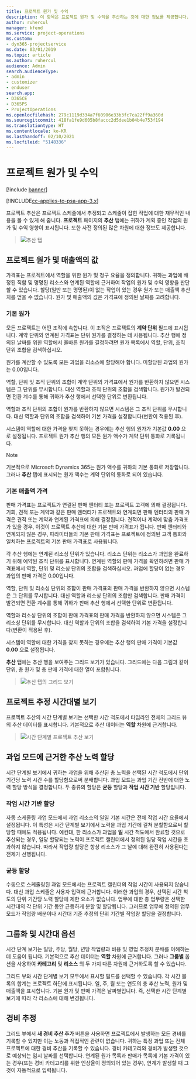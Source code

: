 ```yaml
---
title: 프로젝트 원가 및 수익
description: 이 항목은 프로젝트 원가 및 수익을 추산하는 것에 대한 정보를 제공합니다.
author: ruhercul
manager: kfend
ms.service: project-operations
ms.custom:
- dyn365-projectservice
ms.date: 03/01/2019
ms.topic: article
ms.author: ruhercul
audience: Admin
search.audienceType:
- admin
- customizer
- enduser
search.app:
- D365CE
- D365PS
- ProjectOperations
ms.openlocfilehash: 279c1119d334a7f60906e33b3fc7ca22ff9a360d
ms.sourcegitcommit: 418fa1fe9d605b8faccc2d5dee1b04b4e753f194
ms.translationtype: HT
ms.contentlocale: ko-KR
ms.lasthandoff: 02/10/2021
ms.locfileid: "5148336"
---
```

# <a name="project-costs-and-revenue"></a>프로젝트 원가 및 수익

[!include [banner](../includes/psa-now-project-operations.md)]

[!INCLUDE[cc-applies-to-psa-app-3.x](../includes/cc-applies-to-psa-app-3x.md)]

프로젝트 추산은 프로젝트 스케줄에서 추정되고 스케줄이 잡힌 작업에 대한 재무적인 내용을 볼 수 있게 해 줍니다. **프로젝트** 페이지의 **추산** 탭에는 귀하가 계획 중인 작업의 원가 및 수익 영향이 표시됩니다. 또한 사전 정의된 많은 차원에 대한 정보도 제공합니다. 

> ![추산 탭](media/project-5.png)

## <a name="cost-and-sales-values-of-the-project"></a>프로젝트 원가 및 매출액의 값

가격표는 프로젝트에서 역할을 위한 원가 및 청구 요율을 정의합니다. 귀하는 과업에 배정된 직함 및 명명된 리소스와 연계된 역할에 근거하여 작업의 원가 및 수익 영향을 판단할 수 있습니다. 할당(일반 또는 명명된)이 없는 작업이 있는 경우 원가 또는 매출액 추산치를 얻을 수 없습니다. 원가 및 매출액의 값은 가격표에 정의된 날짜를 고려합니다.

### <a name="default-cost-price"></a>기본 원가  

모든 프로젝트는 어떤 조직에 속합니다. 이 조직은 프로젝트의 **계약 단위** 필드에 표시됩니다. 계약 단위와 연계된 가격표는 단위 원가를 결정하는 데 사용됩니다. 추산 행에 정의된 날짜를 위한 역할에서 올바른 원가를 결정하려면 원가 목록에서 역할, 단위, 조직 단위 조합을 검색하십시오. 

원가를 계산할 수 있도록 모든 과업을 리소스에 할당해야 합니다. 미할당된 과업의 원가는 0.00입니다.

역할, 단위 및 조직 단위의 조합이 계약 단위의 가격표에서 원가를 반환하지 않으면 시스템은 그 단위를 무시합니다. 대신 역할과 조직 단위의 조합을 검색합니다. 원가가 발견되면 전환 계수를 통해 귀하가 추산 행에서 선택한 단위로 변환됩니다.

역할과 조직 단위의 조합이 원가를 반환하지 않으면 시스템은 그 조직 단위를 무시합니다. 대신 역할과 단위의 조합을 검색하여 기본 가격을 설정합니다(변환이 적용된 후).

시스템이 역할에 대한 가격을 찾지 못하는 경우에는 추산 행의 원가가 기본값 **0.00** 으로 설정됩니다. 프로젝트 원가 추산 행의 모든 원가 액수가 계약 단위 통화로 기록됩니다.

> [!NOTE]
> 기본적으로 Microsoft Dynamics 365는 원가 액수를 귀하의 기본 통화로 저장합니다. 그러나 **추산** 탭에 표시되는 원가 액수는 계약 단위의 통화로 되어 있습니다.  

### <a name="default-sales-price"></a>기본 매출액 가격 

판매 가격표는 프로젝트가 연결된 판매 엔터티 또는 프로젝트 고객에 의해 결정됩니다. 기회, 견적 또는 계약과 같은 판매 엔터티가 프로젝트와 연계되면 판매 엔터티의 판매 가격은 견적 또는 계약과 연계된 가격표에 의해 결정됩니다. 견적이나 계약에 맞춤 가격표가 있을 경우, 이것이 프로젝트 추산에 대한 기본 판매 가격표가 됩니다. 판매 엔터티와 연계되지 않은 경우, 파라미터들의 기본 판매 가격표는 프로젝트에 정의된 고객 통화와 일치하는 프로젝트의 기본 판매 가격표로 사용됩니다.

각 추산 행에는 연계된 리소싱 단위가 있습니다. 리소스 단위는 리소스가 과업을 완료하기 위해 예약된 조직 단위를 표시합니다. 연계된 역할의 판매 가격을 확인하려면 판매 가격표에서 역할, 단위 및 리소싱 단위의 조합을 검색하십시오. 과업에 할당이 없는 경우 과업의 판매 가격은 0.00입니다.

역할, 단위 및 리소싱 단위의 조합이 판매 가격표의 판매 가격을 반환하지 않으면 시스템은 그 단위를 무시합니다. 대신 역할과 리소싱 단위의 조합만 검색합니다. 판매 가격이 발견되면 전환 계수를 통해 귀하가 판매 추산 행에서 선택한 단위로 변환됩니다. 

역할과 리소싱 단위의 조합이 판매 가격표의 판매 가격을 반환하지 않으면 시스템은 그 리소싱 단위를 무시합니다. 대신 역할과 단위의 조합을 검색하여 기본 가격을 설정합니다(변환이 적용된 후).

시스템이 역할에 대한 가격을 찾지 못하는 경우에는 추산 행의 판매 가격이 기본값 **0.00** 으로 설정됩니다.

**추산** 탭에는 추산 행을 보여주는 그리드 보기가 있습니다. 그리드에는 다음 그림과 같이 단위, 총 원가 및 총 판매 가격에 대한 열이 포함됩니다. 

> ![추산 탭의 그리드 보기](media/project-6.png)

## <a name="time-phased-view-of-project-estimates"></a>프로젝트 추정 시간대별 보기

프로젝트 추산의 시간 단계별 보기는 선택한 시간 척도에서 타임라인 전체의 그리드 뷰의 추산 데이터를 표시합니다. 기본적으로 추산 데이터는 **역할** 차원에 근거합니다.

> ![시간 단계별 프로젝트 추산 보기](media/project-7.png)

## <a name="allocating-estimated-effort-based-on-the-task-mode"></a>과업 모드에 근거한 추산 노력 할당

시간 단계별 보기에서 귀하는 과업을 위해 추산된 총 노력을 선택된 시간 척도에서 단위 기간당 노력 시간 수를 할당함으로써 분배합니다. 과업 모드는 과업 기간 전반에 대한 노력 할당 방식을 결정합니다. 두 종류의 할당은 **균등** 할당과 **작업 시간 기반** 할당입니다.

### <a name="work-hours-based-allocation"></a>작업 시간 기반 할당
 
자동 스케줄링 과업 모드에서 과업 리소스의 일일 기본 시간은 전체 작업 시간 요율에서 설정됩니다. 이 특성은 시간 단계별 보기에서 노력을 과업 기간에 걸쳐 분할함으로써 할당할 때에도 적용됩니다. 예컨대, 한 리소스가 과업을 **일** 시간 척도에서 완료할 것으로 추산되는 경우, 일당 할당되는 노력이 프로젝트 캘린더에서 정의된 일당 작업 시간을 초과하지 않습니다. 따라서 작업량 할당은 항상 리소스가 그 날에 대해 완전히 사용된다는 전제가 선행됩니다.

### <a name="even-allocation"></a>균등 할당

수동으로 스케줄링된 과업 모드에서는 프로젝트 캘린더의 작업 시간이 사용되지 않습니다. 대신 과업 스케줄은 사용자 입력에 근거합니다. 이러한 과업의 경우, 선택된 시간 척도의 단위 기간당 노력 할당에 제한 요소가 없습니다. 업무에 대한 총 업무량은 선택한 시간대의 각 단위 기간 동안 균등하게 분할 및 할당됩니다. 그러므로 업무에 정의된 업무 모드가 작업량 배분이나 시간대 기준 추정의 단위 기간별 작업량 할당을 결정합니다.

## <a name="grouping-and-time-phasing-options"></a>그룹화 및 시간대 옵션

시간 단계 보기는 일당, 주당, 월당, 년당 작업량과 비용 및 영업 추정치 분배를 이해하는 데 도움이 됩니다. 기본적으로 추산 데이터는 **역할** 차원에 근거합니다. 그러나 **그룹별** 옵션을 사용하여 **카테고리** 및 **리소스** 의 두 가지 다른 차원에 근거하도록 할 수 있습니다.

그리드 뷰와 시간 단계별 보기 모두에서 표시할 필드를 선택할 수 있습니다. 각 시간 블록의 합계는 프로젝트 하단에 표시됩니다. 일, 주, 월 또는 연도의 총 추산 노력, 원가 및 매출액을 표시합니다. 기본 원가 및 판매 가격은 날짜별입니다. 즉, 선택한 시간 단계별 보기에 따라 각 리소스에 대해 변경됩니다.

## <a name="expense-estimates"></a>경비 추정

그리드 뷰에서 **새 경비 추산 추가** 버튼을 사용하면 프로젝트에서 발생하는 모든 경비를 기록할 수 있지만 이는 노동과 직접적인 관련이 없습니다. 귀하는 특정 과업 또는 전체 프로젝트에 대한 경비 추산을 기록할 수 있습니다. 경비 카테고리와 경비가 발생할 것으로 예상되는 임시 날짜를 선택합니다. 연계된 원가 목록과 판매가 목록에 기본 가격이 있는 경우(또는 경비 카테고리를 위한 인상율이 정의되어 있는 경우), 연계가 발생할 때 그것이 자동적으로 입력됩니다.
